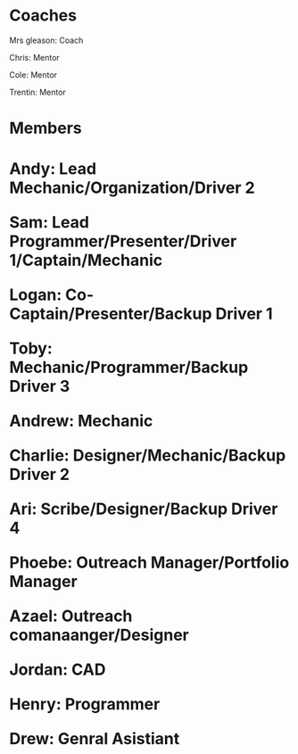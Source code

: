 <h1> Coaches </h1>

Mrs gleason: Coach 

Chris: Mentor

Cole: Mentor

Trentin: Mentor
<h1> Members <h1>
Andy: Lead Mechanic/Organization/Driver 2

Sam: Lead Programmer/Presenter/Driver 1/Captain/Mechanic

Logan: Co-Captain/Presenter/Backup Driver 1

Toby: Mechanic/Programmer/Backup Driver 3

Andrew: Mechanic 

Charlie: Designer/Mechanic/Backup Driver 2

Ari: Scribe/Designer/Backup Driver 4

Phoebe: Outreach Manager/Portfolio Manager

Azael: Outreach comanaanger/Designer

Jordan: CAD

Henry: Programmer

Drew: Genral Asistiant
